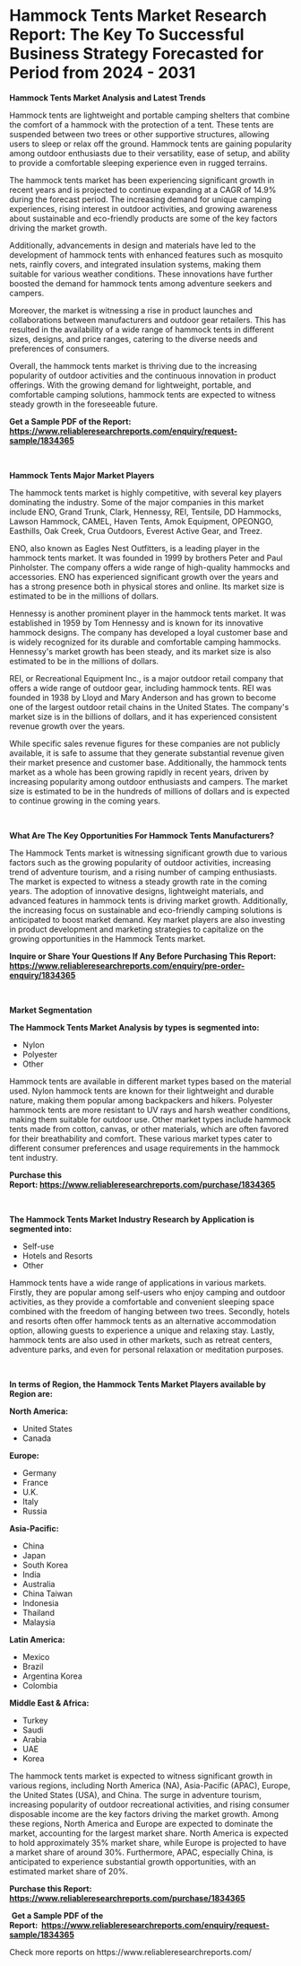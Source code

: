 <p><h1>Hammock Tents Market Research Report: The Key To Successful Business Strategy Forecasted for Period from 2024 - 2031</h1></p><p><strong>Hammock Tents Market Analysis and Latest Trends</strong></p>
<p><p>Hammock tents are lightweight and portable camping shelters that combine the comfort of a hammock with the protection of a tent. These tents are suspended between two trees or other supportive structures, allowing users to sleep or relax off the ground. Hammock tents are gaining popularity among outdoor enthusiasts due to their versatility, ease of setup, and ability to provide a comfortable sleeping experience even in rugged terrains.</p><p>The hammock tents market has been experiencing significant growth in recent years and is projected to continue expanding at a CAGR of 14.9% during the forecast period. The increasing demand for unique camping experiences, rising interest in outdoor activities, and growing awareness about sustainable and eco-friendly products are some of the key factors driving the market growth.</p><p>Additionally, advancements in design and materials have led to the development of hammock tents with enhanced features such as mosquito nets, rainfly covers, and integrated insulation systems, making them suitable for various weather conditions. These innovations have further boosted the demand for hammock tents among adventure seekers and campers.</p><p>Moreover, the market is witnessing a rise in product launches and collaborations between manufacturers and outdoor gear retailers. This has resulted in the availability of a wide range of hammock tents in different sizes, designs, and price ranges, catering to the diverse needs and preferences of consumers.</p><p>Overall, the hammock tents market is thriving due to the increasing popularity of outdoor activities and the continuous innovation in product offerings. With the growing demand for lightweight, portable, and comfortable camping solutions, hammock tents are expected to witness steady growth in the foreseeable future.</p></p>
<p><strong>Get a Sample PDF of the Report:&nbsp; <a href="https://www.reliableresearchreports.com/enquiry/request-sample/1834365">https://www.reliableresearchreports.com/enquiry/request-sample/1834365</a></strong></p>
<p>&nbsp;</p>
<p><strong>Hammock Tents Major Market Players</strong></p>
<p><p>The hammock tents market is highly competitive, with several key players dominating the industry. Some of the major companies in this market include ENO, Grand Trunk, Clark, Hennessy, REI, Tentsile, DD Hammocks, Lawson Hammock, CAMEL, Haven Tents, Amok Equipment, OPEONGO, Easthills, Oak Creek, Crua Outdoors, Everest Active Gear, and Treez.</p><p>ENO, also known as Eagles Nest Outfitters, is a leading player in the hammock tents market. It was founded in 1999 by brothers Peter and Paul Pinholster. The company offers a wide range of high-quality hammocks and accessories. ENO has experienced significant growth over the years and has a strong presence both in physical stores and online. Its market size is estimated to be in the millions of dollars.</p><p>Hennessy is another prominent player in the hammock tents market. It was established in 1959 by Tom Hennessy and is known for its innovative hammock designs. The company has developed a loyal customer base and is widely recognized for its durable and comfortable camping hammocks. Hennessy's market growth has been steady, and its market size is also estimated to be in the millions of dollars.</p><p>REI, or Recreational Equipment Inc., is a major outdoor retail company that offers a wide range of outdoor gear, including hammock tents. REI was founded in 1938 by Lloyd and Mary Anderson and has grown to become one of the largest outdoor retail chains in the United States. The company's market size is in the billions of dollars, and it has experienced consistent revenue growth over the years.</p><p>While specific sales revenue figures for these companies are not publicly available, it is safe to assume that they generate substantial revenue given their market presence and customer base. Additionally, the hammock tents market as a whole has been growing rapidly in recent years, driven by increasing popularity among outdoor enthusiasts and campers. The market size is estimated to be in the hundreds of millions of dollars and is expected to continue growing in the coming years.</p></p>
<p>&nbsp;</p>
<p><strong>What Are The Key Opportunities For Hammock Tents Manufacturers?</strong></p>
<p><p>The Hammock Tents market is witnessing significant growth due to various factors such as the growing popularity of outdoor activities, increasing trend of adventure tourism, and a rising number of camping enthusiasts. The market is expected to witness a steady growth rate in the coming years. The adoption of innovative designs, lightweight materials, and advanced features in hammock tents is driving market growth. Additionally, the increasing focus on sustainable and eco-friendly camping solutions is anticipated to boost market demand. Key market players are also investing in product development and marketing strategies to capitalize on the growing opportunities in the Hammock Tents market.</p></p>
<p><strong>Inquire or Share Your Questions If Any Before Purchasing This Report: <a href="https://www.reliableresearchreports.com/enquiry/pre-order-enquiry/1834365">https://www.reliableresearchreports.com/enquiry/pre-order-enquiry/1834365</a></strong></p>
<p>&nbsp;</p>
<p><strong>Market Segmentation</strong></p>
<p><strong>The Hammock Tents Market Analysis by types is segmented into:</strong></p>
<p><ul><li>Nylon</li><li>Polyester</li><li>Other</li></ul></p>
<p><p>Hammock tents are available in different market types based on the material used. Nylon hammock tents are known for their lightweight and durable nature, making them popular among backpackers and hikers. Polyester hammock tents are more resistant to UV rays and harsh weather conditions, making them suitable for outdoor use. Other market types include hammock tents made from cotton, canvas, or other materials, which are often favored for their breathability and comfort. These various market types cater to different consumer preferences and usage requirements in the hammock tent industry.</p></p>
<p><strong>Purchase this Report:&nbsp;<a href="https://www.reliableresearchreports.com/purchase/1834365">https://www.reliableresearchreports.com/purchase/1834365</a></strong></p>
<p>&nbsp;</p>
<p><strong>The Hammock Tents Market Industry Research by Application is segmented into:</strong></p>
<p><ul><li>Self-use</li><li>Hotels and Resorts</li><li>Other</li></ul></p>
<p><p>Hammock tents have a wide range of applications in various markets. Firstly, they are popular among self-users who enjoy camping and outdoor activities, as they provide a comfortable and convenient sleeping space combined with the freedom of hanging between two trees. Secondly, hotels and resorts often offer hammock tents as an alternative accommodation option, allowing guests to experience a unique and relaxing stay. Lastly, hammock tents are also used in other markets, such as retreat centers, adventure parks, and even for personal relaxation or meditation purposes.</p></p>
<p>&nbsp;</p>
<p><strong>In terms of Region, the Hammock Tents Market Players available by Region are:</strong></p>
<p>
    <p> <strong> North America: </strong>
        <ul>
            <li>United States</li>
            <li>Canada</li>
        </ul>
        </p> 
    <p> <strong> Europe: </strong>
        <ul>
            <li>Germany</li>
            <li>France</li>
            <li>U.K.</li>
            <li>Italy</li>
            <li>Russia</li>
        </ul>
        </p> 
    <p> <strong> Asia-Pacific: </strong>
        <ul>
            <li>China</li>
            <li>Japan</li>
            <li>South Korea</li>
            <li>India</li>
            <li>Australia</li>
            <li>China Taiwan</li>
            <li>Indonesia</li>
            <li>Thailand</li>
            <li>Malaysia</li>
        </ul>
        </p> 
    <p> <strong> Latin America: </strong>
        <ul>
            <li>Mexico</li>
            <li>Brazil</li>
            <li>Argentina Korea</li>
            <li>Colombia</li>
        </ul>
        </p> 
    <p> <strong> Middle East & Africa: </strong>
        <ul>
            <li>Turkey</li>
            <li>Saudi</li>
            <li>Arabia</li>
            <li>UAE</li>
            <li>Korea</li>
        </ul>
    </p>
    </p>
<p><p>The hammock tents market is expected to witness significant growth in various regions, including North America (NA), Asia-Pacific (APAC), Europe, the United States (USA), and China. The surge in adventure tourism, increasing popularity of outdoor recreational activities, and rising consumer disposable income are the key factors driving the market growth. Among these regions, North America and Europe are expected to dominate the market, accounting for the largest market share. North America is expected to hold approximately 35% market share, while Europe is projected to have a market share of around 30%. Furthermore, APAC, especially China, is anticipated to experience substantial growth opportunities, with an estimated market share of 20%.</p></p>
<p><strong>Purchase this Report: <a href="https://www.reliableresearchreports.com/purchase/1834365">https://www.reliableresearchreports.com/purchase/1834365</a></strong></p>
<p>&nbsp;<strong>Get a Sample PDF of the Report:&nbsp;&nbsp;<a href="https://www.reliableresearchreports.com/enquiry/request-sample/1834365">https://www.reliableresearchreports.com/enquiry/request-sample/1834365</a></strong></p>
<p><strong></strong></p>
<p>Check more reports on https://www.reliableresearchreports.com/</p>